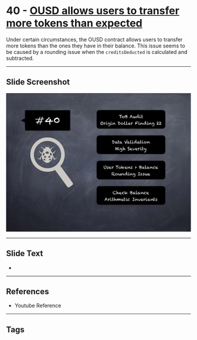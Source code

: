 
# 40 - [OUSD allows users to transfer more tokens than expected](./OUSD%20allows%20users%20to%20transfer%20more%20tokens%20than%20expected.md)

 Under certain circumstances, the OUSD contract allows users to transfer more tokens than the ones they have in their balance. This issue seems to be caused by a rounding issue when the `creditsDeducted` is calculated and subtracted.


___
## Slide Screenshot
![040.png](../../images/7.%20Audit%20Findings%20101/040.png)
___
## Slide Text
- 
___
## References
- Youtube Reference
___
## Tags
